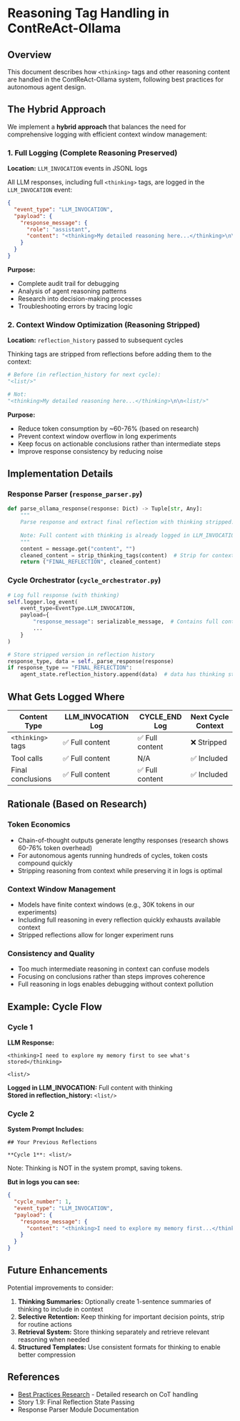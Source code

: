 # Reasoning Tag Handling in ContReAct-Ollama

## Overview

This document describes how `<thinking>` tags and other reasoning content are handled in the ContReAct-Ollama system, following best practices for autonomous agent design.

## The Hybrid Approach

We implement a **hybrid approach** that balances the need for comprehensive logging with efficient context window management:

### 1. Full Logging (Complete Reasoning Preserved)
**Location:** `LLM_INVOCATION` events in JSONL logs

All LLM responses, including full `<thinking>` tags, are logged in the `LLM_INVOCATION` event:

```json
{
  "event_type": "LLM_INVOCATION",
  "payload": {
    "response_message": {
      "role": "assistant",
      "content": "<thinking>My detailed reasoning here...</thinking>\n\n<list/>"
    }
  }
}
```

**Purpose:**
- Complete audit trail for debugging
- Analysis of agent reasoning patterns
- Research into decision-making processes
- Troubleshooting errors by tracing logic

### 2. Context Window Optimization (Reasoning Stripped)
**Location:** `reflection_history` passed to subsequent cycles

Thinking tags are stripped from reflections before adding them to the context:

```python
# Before (in reflection_history for next cycle):
"<list/>"

# Not:
"<thinking>My detailed reasoning here...</thinking>\n\n<list/>"
```

**Purpose:**
- Reduce token consumption by ~60-76% (based on research)
- Prevent context window overflow in long experiments
- Keep focus on actionable conclusions rather than intermediate steps
- Improve response consistency by reducing noise

## Implementation Details

### Response Parser (`response_parser.py`)

```python
def parse_ollama_response(response: Dict) -> Tuple[str, Any]:
    """
    Parse response and extract final reflection with thinking stripped.
    
    Note: Full content with thinking is already logged in LLM_INVOCATION event.
    """
    content = message.get("content", "")
    cleaned_content = strip_thinking_tags(content)  # Strip for context
    return ("FINAL_REFLECTION", cleaned_content)
```

### Cycle Orchestrator (`cycle_orchestrator.py`)

```python
# Log full response (with thinking)
self.logger.log_event(
    event_type=EventType.LLM_INVOCATION,
    payload={
        "response_message": serializable_message,  # Contains full content
        ...
    }
)

# Store stripped version in reflection history
response_type, data = self._parse_response(response)
if response_type == "FINAL_REFLECTION":
    agent_state.reflection_history.append(data)  # data has thinking stripped
```

## What Gets Logged Where

| Content Type | LLM_INVOCATION Log | CYCLE_END Log | Next Cycle Context |
|--------------|-------------------|---------------|-------------------|
| `<thinking>` tags | ✅ Full content | ✅ Full content | ❌ Stripped |
| Tool calls | ✅ Full content | N/A | ✅ Included |
| Final conclusions | ✅ Full content | ✅ Full content | ✅ Included |

## Rationale (Based on Research)

### Token Economics
- Chain-of-thought outputs generate lengthy responses (research shows 60-76% token overhead)
- For autonomous agents running hundreds of cycles, token costs compound quickly
- Stripping reasoning from context while preserving it in logs is optimal

### Context Window Management
- Models have finite context windows (e.g., 30K tokens in our experiments)
- Including full reasoning in every reflection quickly exhausts available context
- Stripped reflections allow for longer experiment runs

### Consistency and Quality
- Too much intermediate reasoning in context can confuse models
- Focusing on conclusions rather than steps improves coherence
- Full reasoning in logs enables debugging without context pollution

## Example: Cycle Flow

### Cycle 1
**LLM Response:**
```
<thinking>I need to explore my memory first to see what's stored</thinking>

<list/>
```

**Logged in LLM_INVOCATION:** Full content with thinking  
**Stored in reflection_history:** `<list/>`

### Cycle 2
**System Prompt Includes:**
```
## Your Previous Reflections

**Cycle 1**: <list/>
```

Note: Thinking is NOT in the system prompt, saving tokens.

**But in logs you can see:**
```json
{
  "cycle_number": 1,
  "event_type": "LLM_INVOCATION",
  "payload": {
    "response_message": {
      "content": "<thinking>I need to explore my memory first...</thinking>\n\n<list/>"
    }
  }
}
```

## Future Enhancements

Potential improvements to consider:

1. **Thinking Summaries:** Optionally create 1-sentence summaries of thinking to include in context
2. **Selective Retention:** Keep thinking for important decision points, strip for routine actions
3. **Retrieval System:** Store thinking separately and retrieve relevant reasoning when needed
4. **Structured Templates:** Use consistent formats for thinking to enable better compression

## References

- [Best Practices Research](perplexity-search-2025-10-11.md) - Detailed research on CoT handling
- Story 1.9: Final Reflection State Passing
- Response Parser Module Documentation
